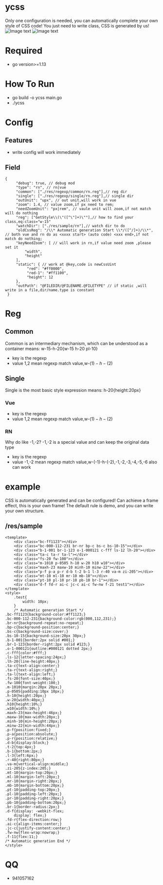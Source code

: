 # ycss
Only one configuration is needed, you can automatically complete your own style of CSS code!
You just need to write class, CSS is generated by us!
![Image text](https://github.com/jiuker/ycss/master/res/vue.gif)
![Image text](https://github.com/jiuker/ycss/master/res/react-native.gif)
# Required
* go version>=1.13
# How To Run
* go build -o ycss main.go
* ./ycss
# Config
## Features
* write config will work immediately
## Field
    {
         "debug": true, // debug mod
         "type": "rn", // rn|vue
         "common": ["./res/regexp/common/rn.reg"],// reg dir
         "single": ["./res/regexp/single/rn.reg"],// single dir
         "outUnit": "upx", // out unit,will work in vue
         "zoom": 1.4, // value zoom,if px need to rem;
         "needZoomUnit": "px|rem", // vaule unit will zoom,if not match will do nothing 
         "reg": ["GetStyle\\(\"([^\"]+)\""],// how to find your class,eq:class="w-15"
         "watchDir": ["./res/sample/rn"],// watch dir to do
         "oldCssReg": "/\\* Automatic generation Start \\*/([^/]+)/\\*", // both vue and rn do as <xxxx start> (auto code) <xxx end>,if not match do nothing;
         "keyNeedZoom": [ // will work in rn,if value need zoom ,please set it
             "width",
             "height"
         ],
         "static": { // work at @key,code is newCssUint
              "red": "#ff0000",
              "red-1": "#ff1100",
              "height": 12
         },
         "outPath": "@FILEDIR/@FILENAME.@FILETYPE" // if static ,will write in a file,dir/name.type is constant
     }
# Reg
## Common
Common is an intermediary mechanism, which can be understood as a container
means:
  w-15-h-20{w-15 h-20 pl-10}
* key is the regexp
* value $1,$2 mean regexp match value,w-($1)-h-($2)
## Single
Single is the most basic style expression
means:
   h-20{height:20px}
### Vue
* key is the regexp
* value $1,$2 mean regexp match value,w-($1)-h-($2)
### RN
Why do like -1,-2?
-1,-2 is a special value and can keep the original data type
* key is the regexp
* value -1,-2 mean regexp match value,w-(-1)-h-(-2),-1,-2,-3,-4,-5,-6 also can work
# example
CSS is automatically generated and can be configured! Can achieve a frame effect, this is your own frame!
The default rule is demo, and you can write your own structure.
## /res/sample
    <template>
        <div class="bc-ff1123"></div>
        <div class="bc-000-112-231 br-nr bp-c bs-c bs-10-15"></div>
        <div class="b-1-001 br-1-123 o-1-000121 c-fff ls-12 lh-20"></div>
        <div class="ta-c ta-r ta-l"></div>
        <div class="fs-20 fw-100"></div>
        <div class="m-1010 p-0505 h-10 w-20 h10 w10"></div>
        <div class="maxh-23 maxw-10 minh-10 minw-22"></div>
        <div class="p-f p-a p-r d-b t-2 b-1 l-3 r-40 va-m zi-205"></div>
        <div class="mt-10 ml-10 mr-10 mb-10"></div>
        <div class="pt-10 pl-10 pr-10 pb-10 br-1"></div>
        <div class="d-f fd-r ai-c jc-c ai-c fw-nw f-21 test1"></div>
    </template>
    <style>
        .test{
            width: 10px;
        }
        /* Automatic generation Start */
    .bc-ff1123{background-color:#ff1123;}
    .bc-000-112-231{background-color:rgb(000,112,231);}
    .br-nr{background-repeat:no-repeat;}
    .bp-c{background-position:center;}
    .bs-c{background-size:cover;}
    .bs-10-15{background-size:20px 30px;}
    .b-1-001{border:2px solid #001;}
    .br-1-123{border-right:2px solid #123;}
    .o-1-000121{outline:#000121 dotted 2px;}
    .c-fff{color:#fff;}
    .ls-12{letter-spacing:24px;}
    .lh-20{line-height:40px;}
    .ta-c{text-align:center;}
    .ta-r{text-align:right;}
    .ta-l{text-align:left;}
    .fs-20{font-size:40px;}
    .fw-100{font-weight:100;}
    .m-1010{margin:20px 20px;}
    .p-0505{padding:10px 10px;}
    .h-10{height:20px;}
    .w-20{width:40px;}
    .h10{height:10%;}
    .w10{width:10%;}
    .maxh-23{max-height:46px;}
    .maxw-10{max-width:20px;}
    .minh-10{min-height:20px;}
    .minw-22{min-width:44px;}
    .p-f{position:fixed;}
    .p-a{position:absolute;}
    .p-r{position:relative;}
    .d-b{display:block;}
    .t-2{top:4px;}
    .b-1{bottom:2px;}
    .l-3{left:6px;}
    .r-40{right:80px;}
    .va-m{vertical-align:middle;}
    .zi-205{z-index:205;}
    .mt-10{margin-top:20px;}
    .ml-10{margin-left:20px;}
    .mr-10{margin-right:20px;}
    .mb-10{margin-bottom:20px;}
    .pt-10{padding-top:20px;}
    .pl-10{padding-left:20px;}
    .pr-10{padding-right:20px;}
    .pb-10{padding-bottom:20px;}
    .br-1{border-radius:2px;}
    .d-f{display: -webkit-flex;
        display: flex;}
    .fd-r{flex-direction:row;}
    .ai-c{align-items:center;}
    .jc-c{justify-content:center;}
    .fw-nw{flex-wrap:nowrap;}
    .f-11{flex:11;}
    /* Automatic generation End */
    </style>
# QQ
* 941057162